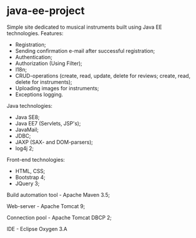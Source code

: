 # java-ee-project
Simple site dedicated to musical instruments built using Java EE technologies.
Features:
- Registration;
- Sending confirmation e-mail after successful registration;
- Authentication;
- Authorization (Using Filter);
- I18n;
- CRUD-operations (create, read, update, delete for reviews; create, read, delete for instruments);
- Uploading images for instruments;
- Exceptions logging.

Java technologies:
- Java SE8;
- Java EE7 (Servlets, JSP's);
- JavaMail;
- JDBC;
- JAXP (SAX- and DOM-parsers);
- log4j 2;

Front-end technologies:
- HTML, CSS;
- Bootstrap 4;
- JQuery 3;

Build automation tool - Apache Maven 3.5;

Web-server - Apache Tomcat 9;

Connection pool - Apache Tomcat DBCP 2;

IDE - Eclipse Oxygen 3.A
